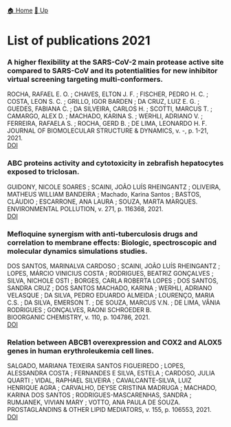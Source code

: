 [🏠 Home](../index.md) [🔼 Up](../publications.md)

# List of publications 2021

### A higher flexibility at the SARS-CoV-2 main protease active site compared to SARS-CoV and its potentialities for new inhibitor virtual screening targeting multi-conformers.
ROCHA, RAFAEL E. O. ; CHAVES, ELTON J. F. ; FISCHER, PEDRO H. C. ; COSTA, LEON S. C. ; GRILLO, IGOR BARDEN ; DA CRUZ, LUIZ E. G. ; GUEDES, FABIANA C. ; DA SILVEIRA, CARLOS H. ; SCOTTI, MARCUS T. ; CAMARGO, ALEX D. ; MACHADO, KARINA S. ; WERHLI, ADRIANO V. ; FERREIRA, RAFAELA S. ; ROCHA, GERD B. ; DE LIMA, LEONARDO H. F. <br />
JOURNAL OF BIOMOLECULAR STRUCTURE & DYNAMICS, v. -, p. 1-21, 2021. <br />
[DOI](http://dx.doi.org/10.1080/07391102.2021.1924271)

### ABC proteins activity and cytotoxicity in zebrafish hepatocytes exposed to triclosan.
GUIDONY, NICOLE SOARES ; SCAINI, JOÃO LUÍS RHEINGANTZ ; OLIVEIRA, MATHEUS WILLIAM BANDEIRA ; Machado, Karina Santos ; BASTOS, CLÁUDIO ; ESCARRONE, ANA LAURA ; SOUZA, MARTA MARQUES. <br />
ENVIRONMENTAL POLLUTION, v. 271, p. 116368, 2021. <br />
[DOI](https://linkinghub.elsevier.com/retrieve/pii/S0269749120370573)

### Mefloquine synergism with anti-tuberculosis drugs and correlation to membrane effects: Biologic, spectroscopic and molecular dynamics simulations studies.
DOS SANTOS, MARINALVA CARDOSO ; SCAINI, JOÃO LUÍS RHEINGANTZ ; LOPES, MÁRCIO VINICIUS COSTA ; RODRIGUES, BEATRIZ GONÇALVES ; SILVA, NICHOLE OSTI ; BORGES, CARLA ROBERTA LOPES ; DOS SANTOS, SANDRA CRUZ ; DOS SANTOS MACHADO, KARINA ; WERHLI, ADRIANO VELASQUE ; DA SILVA, PEDRO EDUARDO ALMEIDA ; LOURENÇO, MARIA C.S. ; DA SILVA, EMERSON T. ; DE SOUZA, MARCUS V.N. ; DE LIMA, VÂNIA RODRIGUES ; GONÇALVES, RAONI SCHROEDER B. <br />
BIOORGANIC CHEMISTRY, v. 110, p. 104786, 2021. <br />
[DOI](https://www.sciencedirect.com/science/article/abs/pii/S0045206821001632?via%3Dihub)

### Relation between ABCB1 overexpression and COX2 and ALOX5 genes in human erythroleukemia cell lines.
SALGADO, MARIANA TEIXEIRA SANTOS FIGUEIREDO ; LOPES, ALESSANDRA COSTA ; FERNANDES E SILVA, ESTELA ; CARDOSO, JULIA QUARTI ; VIDAL, RAPHAEL SILVEIRA ; CAVALCANTE-SILVA, LUIZ HENRIQUE AGRA ; CARVALHO, DEYSE CRISTINA MADRUGA ; MACHADO, KARINA DOS SANTOS ; RODRIGUES-MASCARENHAS, SANDRA ; RUMJANEK, VIVIAN MARY ; VOTTO, ANA PAULA DE SOUZA. <br />
PROSTAGLANDINS & OTHER LIPID MEDIATORS, v. 155, p. 106553, 2021. <br />
[DOI](https://linkinghub.elsevier.com/retrieve/pii/S1098882321000289)
